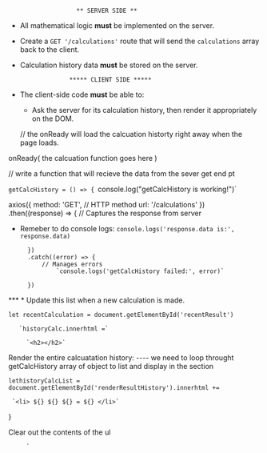                       ** SERVER SIDE **

* All mathematical logic **must** be implemented on the server.

* Create a `GET '/calculations'` route that will send the `calculations` array back to the client. 
* Calculation history data **must** be stored on the server.


<!-- cardcoded data. Don't forget to delete

  * ```
      let calculations = [
        {
          numOne: 3,
          numTwo: 5,
          operator: '+',
          result: 8
        },
        {
          numOne: 11,
          numTwo: 7,
          operator: '-',
          result: 4
        }
         {
          numOne: 10,
          numTwo: 7,
          operator: '*',
          result: 70
        }
        {
          numOne: 60,
          numTwo: 2,
          operator: '/',
          result: 30
        }
    
      ]
    ```


* Create a `POST '/calculations` route that will "do the math" and obtain the correct `result` value. It must be able to handle addition, subtraction, multiplication, and division.
  * For example, if the `POST` route receives this data:
    * `{ numOne: 25, numTwo: 10, operator: '+' }`

 -- for loop?

  * It should "do the math," then push this object into the server-side `calculations` array:
    * `{ numOne: 25, numTwo: 10, operator: '+', result: 35 }`
  * After this successful calculation, the `POST` route must send status `201` back to the client.
  * 🔥 Note: **Do not use** the built-in JS `eval()` function. It's incredibly dangerous to obtain user input and *execute it as code*! -->







                     ***** CLIENT SIDE *****

* The client-side code **must** be able to:
  * Ask the server for its calculation history, then render it appropriately on the DOM.

  // the onReady will load the calcuation historty right away when the page loads.

onReady(
 the calcuation function goes here
)

// write a function that will recieve the data from the sever get end pt 

`getCalcHistory = () => {
    `console.log("getCalcHistory is working!")`

 axios({
        method: 'GET', // HTTP method
        url: '/calculations'
    })
        .then((response) => {
            // Captures the response from server
- Remeber to do console logs:
    `console.logs('response.data is:', response.data)`
    
        })
        .catch((error) => {
            // Manages errors
                `console.logs('getCalcHistory failed:', error)`

        })

***   * Update this list when a new calculation is made.

`let recentCalculation = document.getElementById('recentResult')`

       `historyCalc.innerhtml =`

         `<h2></h2>`

Render the entire calcuatation history:
 ---- we need to loop throught getCalcHistory array of object to list and display in the section

  `lethistoryCalcList = document.getElementById('renderResultHistory').innerhtml +=`
       
     `<li> ${} ${} ${} = ${} </li>`

}


Clear out the contents of the ul


         `


            
